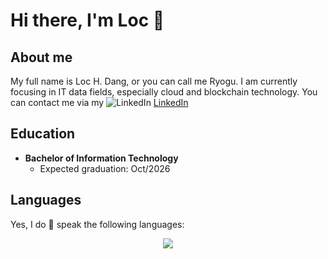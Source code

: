 # Hi there, I'm Loc 👋

## About me
My full name is Loc H. Dang, or you can call me Ryogu. I am currently focusing in IT data fields, especially cloud and blockchain technology. You can contact me via my <span size="10px"> 
![LinkedIn](https://raw.githubusercontent.com/HLoc26/tetgit2/master/In-Blue-14.png?token=GHSAT0AAAAAACTTWHTTSQBZ5FOMTF5CUA5MZU22DSA) [LinkedIn](https://www.linkedin.com/in/huuloc2605/)</span>

## Education
<ul>
    <li> <b>Bachelor of Information Technology </b>
        <ul>
        <li> Expected graduation: Oct/2026 </li>
        </ul>
    </li>
</ul>

## Languages
Yes, I do :loudspeaker: speak the following languages:
<p align ="center">
    <img src="https://skillicons.dev/icons?i=c,cpp,cs,py,solidity,&theme=dark" />
</p>

<!--
**HLoc26/HLoc26** is a ✨ _special_ ✨ repository because its `README.md` (this file) appears on your GitHub profile.

Here are some ideas to get you started:

- 🔭 I’m currently working on ...
- 🌱 I’m currently learning ...
- 👯 I’m looking to collaborate on ...
- 🤔 I’m looking for help with ...
- 💬 Ask me about ...
- 📫 How to reach me: ...
- 😄 Pronouns: ...
- ⚡ Fun fact: ...
-->
